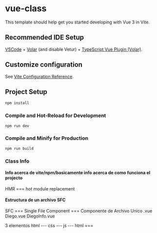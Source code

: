 # vue-class

This template should help get you started developing with Vue 3 in Vite.

## Recommended IDE Setup

[VSCode](https://code.visualstudio.com/) + [Volar](https://marketplace.visualstudio.com/items?itemName=Vue.volar) (and disable Vetur) + [TypeScript Vue Plugin (Volar)](https://marketplace.visualstudio.com/items?itemName=Vue.vscode-typescript-vue-plugin).

## Customize configuration

See [Vite Configuration Reference](https://vitejs.dev/config/).

## Project Setup

```sh
npm install
```

### Compile and Hot-Reload for Development

```sh
npm run dev
```

### Compile and Minify for Production

```sh
npm run build
```

### Class Info

#### Info acerca de vite/npm/basicamente info acerca de como funciona el projecto

HMR === hot module replacement

#### Estructura de un archivo SFC

SFC === Single File Component === Componente de Archivo Unico
.vue
Diego.vue
DiegoInfo.vue

3 elementos
html ---
css ---
js ---
html === <template>
js === <script>
css === <style>

#### Info acerca de elemento "style"

Cuando tengamos la palabra "scoped" dentro del "opening tag/etiqueta de apertura" significa que ese CSS/estilos solo se aplican a este archivo!

#### Info acerca de elemento "script"

Cuando tengamos la palabra "setup" dentro del "opening tag/etiqueta de apertura" significa que esta logica esta diseñada con el approach del composition API.

#### Estrcutura de un componente vue v-compositon api

<!-- HTML aca -->

HTML Element Tag

```vue
<template></template>
```

<!-- JS - Logica aca -->

JS Element Tag

```vue
<script setup></script>
```

<!-- Css Estilos aca -->

CSS Element Tag

```vue
<style scoped></style>
```
